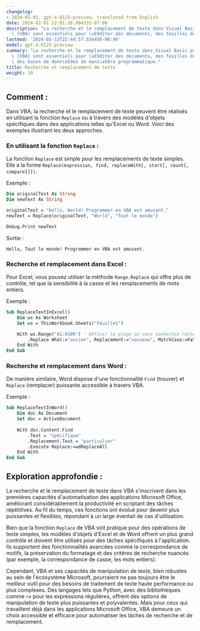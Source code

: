 ```yaml
---
changelog:
- 2024-02-01, gpt-4-0125-preview, translated from English
date: 2024-02-01 22:01:16.804335-07:00
description: "La recherche et le remplacement de texte dans Visual Basic pour Applications\
  \ (VBA) sont essentiels pour \xE9diter des documents, des feuilles de calcul et\u2026"
lastmod: '2024-03-13T22:44:57.534456-06:00'
model: gpt-4-0125-preview
summary: "La recherche et le remplacement de texte dans Visual Basic pour Applications\
  \ (VBA) sont essentiels pour \xE9diter des documents, des feuilles de calcul et\
  \ des bases de donn\xE9es de mani\xE8re programmatique."
title: Recherche et remplacement de texte
weight: 10
---
```


## Comment :
Dans VBA, la recherche et le remplacement de texte peuvent être réalisés en utilisant la fonction `Replace` ou à travers des modèles d'objets spécifiques dans des applications telles qu'Excel ou Word. Voici des exemples illustrant les deux approches.

### En utilisant la fonction `Replace` :
La fonction `Replace` est simple pour les remplacements de texte simples. Elle a la forme `Replace(expression, find, replaceWith[, start[, count[, compare]]])`.

Exemple :
```vb
Dim originalText As String
Dim newText As String

originalText = "Hello, World! Programmer en VBA est amusant."
newText = Replace(originalText, "World", "Tout le monde")

Debug.Print newText
```
Sortie :
```
Hello, Tout le monde! Programmer en VBA est amusant.
```

### Recherche et remplacement dans Excel :
Pour Excel, vous pouvez utiliser la méthode `Range.Replace` qui offre plus de contrôle, tel que la sensibilité à la casse et les remplacements de mots entiers.

Exemple :
```vb
Sub ReplaceTextInExcel()
    Dim ws As Worksheet
    Set ws = ThisWorkbook.Sheets("Feuille1")

    With ws.Range("A1:A100") ' Définir la plage où vous souhaitez rechercher
        .Replace What:="ancien", Replacement:="nouveau", MatchCase:=False, LookAt:=xlPart
    End With
End Sub
```

### Recherche et remplacement dans Word :
De manière similaire, Word dispose d'une fonctionnalité `Find` (trouver) et `Replace` (remplacer) puissante accessible à travers VBA.

Exemple :
```vb
Sub ReplaceTextInWord()
    Dim doc As Document
    Set doc = ActiveDocument
    
    With doc.Content.Find
        .Text = "spécifique"
        .Replacement.Text = "particulier"
        .Execute Replace:=wdReplaceAll
    End With
End Sub
```

## Exploration approfondie :
La recherche et le remplacement de texte dans VBA s'inscrivent dans les premières capacités d'automatisation des applications Microsoft Office, améliorant considérablement la productivité en scriptant des tâches répétitives. Au fil du temps, ces fonctions ont évolué pour devenir plus puissantes et flexibles, répondant à un large éventail de cas d'utilisation.

Bien que la fonction `Replace` de VBA soit pratique pour des opérations de texte simples, les modèles d'objets d'Excel et de Word offrent un plus grand contrôle et doivent être utilisés pour des tâches spécifiques à l'application. Ils supportent des fonctionnalités avancées comme la correspondance de motifs, la préservation du formatage et des critères de recherche nuancés (par exemple, la correspondance de casse, les mots entiers).

Cependant, VBA et ses capacités de manipulation de texte, bien robustes au sein de l'écosystème Microsoft, pourraient ne pas toujours être le meilleur outil pour des besoins de traitement de texte haute performance ou plus complexes. Des langages tels que Python, avec des bibliothèques comme `re` pour les expressions régulières, offrent des options de manipulation de texte plus puissantes et polyvalentes. Mais pour ceux qui travaillent déjà dans les applications Microsoft Office, VBA demeure un choix accessible et efficace pour automatiser les tâches de recherche et de remplacement.
